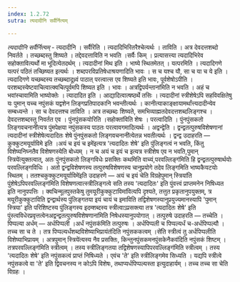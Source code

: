 ```yaml
---
index: 1.2.72
sutra: त्यदादीनि सर्वैर्नित्यम्

---
```

_त्यदादीनि सर्वैर्नित्यम्_ - त्यदादीनि । सर्वैरिति । त्यदादिभिरितरैश्चेत्यर्थः । ताविति । अत्र देवदत्तशब्दो निवर्तते । तच्छब्दस्तु शिष्यते । तद्देवदत्ताविति न भवति ।सर्वैः किम्  । प्रत्यासत्त्या त्यदादिभिरेव सहोक्तावित्यर्थो मा भूदित्येतदर्थम् । त्यदादीनां मिथ इति । भाष्ये स्थितमेतत् । यत्परमिति । त्यदादिगणे यत्परं पठितं तच्छिष्यत इत्यर्थः । शब्दपरविप्रतिषेधाश्रयणादिति भावः । स च यश्च यौ, सा च या च ये इति । त्यदादिगणे यच्छब्दस्य तच्छब्दादूध्र्वं पाठात् परत्वात्स एव शिष्यते इति भावः, पूर्वशेषोऽपीति । परशब्दस्येष्टवाचित्वात्क्वचित्पूर्वमपि शिष्यत इति । भावः । अत्रद्विपर्यन्ताना॑मिति न भवति । अहं च भवांस्चावामिति भाष्योक्तेः । त्यादादित इति । आद्यादित्वात्षष्ठर्थे तसिः । त्यदादीनां स्त्रीशेषेऽपि सहविवक्षितेषु यः पुमान् यच्च नपुंसकं यद्वशेन लिङ्गप्रतिपादकानि भवन्तीत्यर्थः । कानीत्याकाङ्क्षायामर्थांत्त्यदादीन्येव सम्बध्यन्ते । सा च देवदत्तश्च ताविति । अत्र तच्छब्दः शिष्यते, समभिव्याह्मतदेवदत्तशब्दलिङ्गश्च । देवदत्तशब्दस्तु निवर्तत एव । पुंनपुंसकयोरिति ।सहोक्ता॑विति शेषः । परत्वादिति । पुंनपुंसकतो लिङ्गवचनानी॑त्यत्र पुंमपेक्षया नपुंसकस्य पाठतः परत्वावगमादित्यर्थः । अद्वन्द्वेति । द्वन्द्वतत्पुरुषविशेषणानां त्यदादीनां स्त्रीशेषेत्यदादितः शेषे पुंनपुंसकतो लिङ्गवचनानी॑त्येतन्न भवतीत्यर्थः । द्वन्द्व उदाहरति — कुक्कुटमयूर्याविमे इति ।अयं च इयं च इमे॑इत्यत्र 'त्यदादितः शेषे' इति पुंलिङ्गत्वं न भवति, किंतु विशेष्यनिघ्नतैव विशेषणस्येति बोध्यम् । न च अयं च इयं च इत्यत्र स्त्रीशेष एव न भवति,पुमान् स्त्रिये॑त्युक्तत्वात्, अतः पुंनपुंसकतो लिङ्गविधेः प्रसक्तिः कथमिति वाच्यं,परवल्लिङ्ग॑मिति हि द्वन्द्वतत्पुरुषार्थयोः परवल्लिङ्गविधिः । अतो द्वन्द्वविशेषणस्य तत्पुरुषविशेषणस्य चानुप्रयोगे तदेव लिङ्गमिति भाष्यकैयटयोः स्थितम् । ततश्चकुक्कुटमयूर्याविमे॑इति उदाहरणे — अयं च इयं चेति विग्रहेपुमान् स्त्रिया॑ति पुंशेषेऽपिपरवल्लिङ्ग॑मिति विशेषणत्वात्स्त्रीलिङ्गत्वे सति तस्य 'त्यदादितः' इति पुंवत्त्वं प्राप्तमनेन निषिध्यत इति नानुपपत्तिः । क्वचिन्मूलपुस्तकेषु तुमयूरीकुक्कुटाविमा॑वित्यपि दृश्यते, तत्तुत प्रकृतानुपयुक्तम्, त्र मयूरीकुक्कुटाविति द्वन्द्वार्थस्य पुंलिङ्गतया इयं चायं च इमाविति तद्विशेषणस्यानुप्रयुज्यमानस्यापि 'पुमान् स्त्रिया' इति परिशिष्टस्य पुंलिङ्गस्य इदम्शब्दस्य स्त्रीत्वाऽप्रसक्त्या तत्र 'त्यदादितः शेषे' इति पुंस्त्वविधेरप्रवृत्तत्वेनअद्वन्द्वतत्पुरुषविशेषणाना॑मिति निषेधस्यानुपयोगात् । तत्पुरुषे उदाहरति — तच्चेति । पिप्पल्या अर्धम् — अर्धपिप्पली ।अर्धं नपुंसक॑मिति तत्पुरुषः । अर्धपिप्पली च पिप्पल्यर्धं च-अर्धपिप्पल्यौ । तच्च सा च ते । तत्र पिप्पल्यर्धंशब्दविशेष्याभिप्रायंत॑दिति नपुंसककत्वम् ।से॑ति स्त्रीत्वं तु अर्धपिप्पलीति विशेष्याभिप्रायम् । अत्रपुमान् स्त्रिये॑त्यस्य नैव प्रसक्तिः, किन्तुनपुंसकमनपुंसकेनैकव॑दिति नपुंसकं शिष्टम् । तत्रपरवल्लिङ्ग॑मिति स्त्रीत्वम् । तस्य स्त्रीलिङ्गतया तद्विशेषणस्यापिपरवल्लिङ्ग॑मिति स्त्रीत्वम् । तस्य 'त्यदादितः शेषे' इति नपुंसकत्वं प्राप्तं निषिध्यते । एवंच 'ते' इति स्त्रीलिङ्गमेव सिध्यति । यद्यपि स्त्रीत्वे नपुंसकत्वे वा 'ते' इति द्विवचनस्य न कोऽपि विशेषः, तथाप्यर्धपिप्पल्यस्ता इत्युदाहार्यम् । तच्च तच्च सा चेति विग्रहः ।